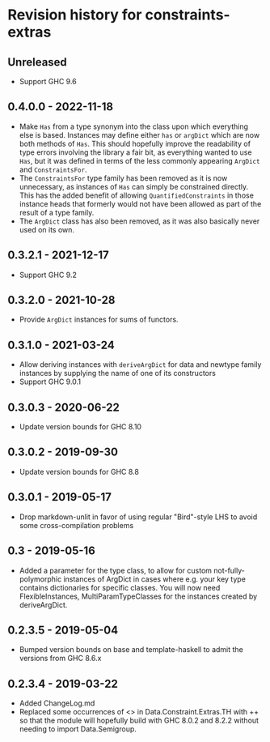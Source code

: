 # Revision history for constraints-extras

## Unreleased

* Support GHC 9.6

## 0.4.0.0 - 2022-11-18

* Make `Has` from a type synonym into the class upon which everything else is based. Instances may define either `has` or `argDict` which are now both methods of `Has`. This should hopefully improve the readability of type errors involving the library a fair bit, as everything wanted to use `Has`, but it was defined in terms of the less commonly appearing `ArgDict` and `ConstraintsFor`.
* The `ConstraintsFor` type family has been removed as it is now unnecessary, as instances of `Has` can simply be constrained directly. This has the added benefit of allowing `QuantifiedConstraints` in those instance heads that formerly would not have been allowed as part of the result of a type family.
* The `ArgDict` class has also been removed, as it was also basically never used on its own.

## 0.3.2.1 - 2021-12-17

* Support GHC 9.2

## 0.3.2.0 - 2021-10-28

* Provide `ArgDict` instances for sums of functors.

## 0.3.1.0 - 2021-03-24

* Allow deriving instances with `deriveArgDict` for data and newtype family instances by supplying the name of one of its constructors
* Support GHC 9.0.1

## 0.3.0.3 - 2020-06-22

* Update version bounds for GHC 8.10

## 0.3.0.2 - 2019-09-30

* Update version bounds for GHC 8.8

## 0.3.0.1 - 2019-05-17

* Drop markdown-unlit in favor of using regular "Bird"-style LHS to avoid some cross-compilation problems

## 0.3 - 2019-05-16

* Added a parameter for the type class, to allow for custom not-fully-polymorphic instances of ArgDict in cases where e.g. your key type contains dictionaries for specific classes. You will now need FlexibleInstances, MultiParamTypeClasses for the instances created by deriveArgDict.

## 0.2.3.5 - 2019-05-04

* Bumped version bounds on base and template-haskell to admit the versions from GHC 8.6.x

## 0.2.3.4 - 2019-03-22

* Added ChangeLog.md
* Replaced some occurrences of <> in Data.Constraint.Extras.TH with ++ so that the module will hopefully build with GHC 8.0.2 and 8.2.2 without needing to import Data.Semigroup.
